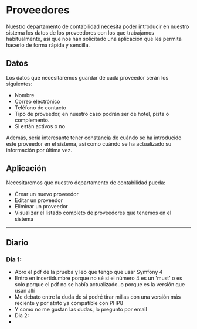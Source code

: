 # Proveedores

Nuestro departamento de contabilidad necesita poder introducir en nuestro sistema los datos de los proveedores con los que trabajamos habitualmente, así que nos han solicitado una aplicación que les permita hacerlo de forma rápida y sencilla.

## Datos

Los datos que necesitaremos guardar de cada proveedor serán los siguientes:

- Nombre
- Correo electrónico
- Teléfono de contacto
- Tipo de proveedor, en nuestro caso podrán ser de hotel, pista o complemento.
- Si están activos o no

Además, sería interesante tener constancia de cuándo se ha introducido este proveedor en el sistema, así como cuándo se ha actualizado su información por última vez.

## Aplicación

Necesitaremos que nuestro departamento de contabilidad pueda:

- Crear un nuevo proveedor
- Editar un proveedor
- Eliminar un proveedor
- Visualizar el listado completo de proveedores que tenemos en el sistema

<hr>

## Diario

### Dia 1:
-   Abro el pdf de la prueba y leo que tengo que usar Symfony 4
-   Entro en incertidumbre porque no sé si el número 4 es un 'must' o es solo porque el pdf no se había actualizado..o porque es la versión que usan allí
-   Me debato entre la duda de si podré tirar millas con una versión más reciente y por atnto ya compatible con PHP8
-   Y como no me gustan las dudas, lo pregunto por email
- Dia 2:
-   
